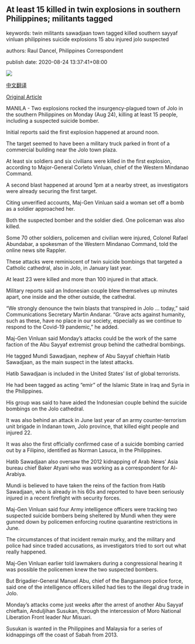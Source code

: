 ## At least 15 killed in twin explosions in southern Philippines; militants tagged

keywords: twin militants sawadjaan town tagged killed southern sayyaf vinluan philippines suicide explosions 15 abu injured jolo suspected

authors: Raul Dancel, Philippines Correspondent

publish date: 2020-08-24 13:37:41+08:00

![](https://www.straitstimes.com/sites/default/files/styles/x_large/public/articles/2020/08/24/af_philippines-explosion_240820.jpg?itok=IySdYPyG)

[中文翻译](At%20least%2015%20killed%20in%20twin%20explosions%20in%20southern%20Philippines%3B%20militants%20tagged_zh.md)

[Original Article](https://www.straitstimes.com/asia/se-asia/at-least-5-killed-in-twin-explosions-in-southern-philippines)

MANILA - Two explosions rocked the insurgency-plagued town of Jolo in the southern Philippines on Monday (Aug 24), killing at least 15 people, including a suspected suicide bomber.

Initial reports said the first explosion happened at around noon.

The target seemed to have been a military truck parked in front of a commercial building near the Jolo town plaza.

At least six soldiers and six civilians were killed in the first explosion, according to Major-General Corleto Vinluan, chief of the Western Mindanao Command.

A second blast happened at around 1pm at a nearby street, as investigators were already securing the first target.

Citing unverified accounts, Maj-Gen Vinluan said a woman set off a bomb as a soldier approached her.

Both the suspected bomber and the soldier died. One policeman was also killed.

Some 70 other soldiers, policemen and civilian were injured, Colonel Rafael Abundabar, a spokesman of the Western Mindanao Command, told the online news site Rappler.

These attacks were reminiscent of twin suicide bombings that targeted a Catholic cathedral, also in Jolo, in January last year.

At least 23 were killed and more than 100 injured in that attack.

Military reports said an Indonesian couple blew themselves up minutes apart, one inside and the other outside, the cathedral.

“We strongly denounce the twin blasts that transpired in Jolo … today,” said Communications Secretary Martin Andanar. “Grave acts against humanity, such as these, have no place in our society, especially as we continue to respond to the Covid-19 pandemic,” he added.

Maj-Gen Vinluan said Monday’s attacks could be the work of the same faction of the Abu Sayyaf extremist group behind the cathedral bombings.

He tagged Mundi Sawadjaan, nephew of Abu Sayyaf chieftain Hatib Sawadjaan, as the main suspect in the latest attacks.

Hatib Sawadjaan is included in the United States’ list of global terrorists.

He had been tagged as acting “emir” of the Islamic State in Iraq and Syria in the Philippines.

His group was said to have aided the Indonesian couple behind the suicide bombings on the Jolo cathedral.

It was also behind an attack in June last year of an army counter-terrorism unit brigade in Indanan town, Jolo province, that killed eight people and injured 22.

It was also the first officially confirmed case of a suicide bombing carried out by a Filipino, identified as Norman Lasuca, in the Philippines.

Hatib Sawadjaan also oversaw the 2012 kidnapping of Arab News’ Asia bureau chief Baker Atyani who was working as a correspondent for Al-Arabiya.

Mundi is believed to have taken the reins of the faction from Hatib Sawadjaan, who is already in his 60s and reported to have been seriously injured in a recent firefight with security forces.

Maj-Gen Vinluan said four Army intelligence officers were tracking two suspected suicide bombers being sheltered by Mundi when they were gunned down by policemen enforcing routine quarantine restrictions in June.

The circumstances of that incident remain murky, and the military and police had since traded accusations, as investigators tried to sort out what really happened.

Maj-Gen Vinluan earlier told lawmakers during a congressional hearing it was possible the policemen knew the two suspected bombers.

But Brigadier-General Manuel Abu, chief of the Bangsamoro police force, said one of the intelligence officers killed had ties to the illegal drug trade in Jolo.

Monday’s attacks come just weeks after the arrest of another Abu Sayyaf chieftain, Anduljihan Susukan, through the intercession of Moro National Liberation Front leader Nur Misuari.

Susukan is wanted in the Philippines and Malaysia for a series of kidnappings off the coast of Sabah from 2013.